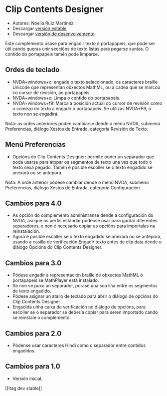 # Clip Contents Designer #
*   Autores: Noelia Ruiz Martínez.
*   Descargar [versión estable][1]
*   Descargar [versión de desenvolvemento][2]

Este complemento úsase para engadir texto ó portapapeis, que pode ser útil
cando queras unir seccións de texto listas para pegarse xuntas.  O contido
do portapapeis tamén pode limparse.

## Ordes de teclado ##
*   NVDA+windows+c: engade o texto seleccionado, os caracteres braille
    Unicode que representan obxectos MathML, ou a cadea que se marcou co
    cursor de revisión, ao portapapeis.
*   NVDA+windows+x: Limpa o contido do portapapeis.
*   NVDA+windows+f9: Marca a posición actual do cursor de revisión como o
    comezo do texto a engadir ó portapapeis.  Se utilizas NVDA+F9, o texto
    non se engadirá.

Nota: as ordes anteriores poden cambiarse dende o menú NVDA, submenú
Preferencias, diálogo Xestos de Entrada, categoría Revisión de Texto.

## Menú Preferencias ##
*   Opcións do Clip Contents Designer: permite poner un separador que poda usarse para atopar os segmentos de texto una vez que todo o texto sexa pegado.
Tamén é posible escoller se o texto engadido se anexará ou se anteporá.

Nota: A orde anterior pódese cambiar dende o menú NVDA, submenú
Preferencias, diálogo Xestos de Entrada, categoría Configuración.

## Cambios para 4.0 ##
*   As opción do complemento adminístranse dende a configuración do NVDA,
    así que os perfís estándar pódense usar para gardar diferentes
    separadores, e non é necesario copiar as opcións para importalas na
    reinstalación.
*   Agora é posible escoller se o texto engadido se anexará ou se anteporá,
    usando a casilla de verificación Engadir texto antes de clip data dende
    o diálogo Opcións do Clip Contents Designer.

## Cambios para 3.0 ##
*   Pódese engadir a representación braille de obxectos MathML ó portapapeis
    se MathPlayer está instalado.
*   Se non se puxo un separador, porase una soa liña entre os segmentos de
    texto engadido.
*   Pódese asignar un atallo de teclado para abrir o diálogo de opcións do
    Clip Contents Designer .
*   Engadida unha caixa de verificación no diálogo de opcións, para escoller
    se o separador se debería copiar para seren importado cando se reinstale
    o complemento.

## Cambios para 2.0 ##
*   Pódense usar caracteres Hindi como o separador entre contidos engadidos.

## Cambios para 1.0 ##
*   Versión inicial.

[[!tag dev stable]]

[1]: http://addons.nvda-project.org/files/get.php?file=ccd

[2]: http://addons.nvda-project.org/files/get.php?file=ccd-dev
